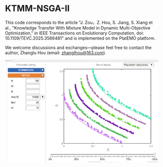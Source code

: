 # KTMM-NSGA-II
This code corresponds to the article "J. Zou，Z. Hou, S. Jiang, S. Xiang et al., "Knowledge Transfer With Mixture Model in Dynamic Multi-Objective Optimization," in IEEE Transactions on Evolutionary Computation, doi: 10.1109/TEVC.2025.3566481" and is implemented on the PlatEMO platform.

 We welcome discussions and exchanges—please feel free to contact the author, Zhanglu Hou (email: zhanglhou@163.com).

![Image](./fig/1f96bb5a079fc447a5e54c9d5f4e182.png "Image Example")
